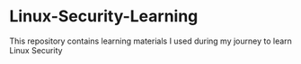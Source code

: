 # Linux-Security-Learning
This repository contains learning materials I used during my journey to learn Linux Security

